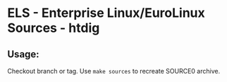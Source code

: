 # ELS - Enterprise Linux/EuroLinux Sources - htdig
 
## Usage:
  Checkout branch or tag. Use `make sources` to recreate  SOURCE0 archive.
